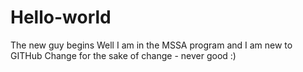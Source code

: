 # Hello-world
The new guy begins
Well I am in the MSSA program and I am new to GITHub
Change for the sake of change - never good :)
